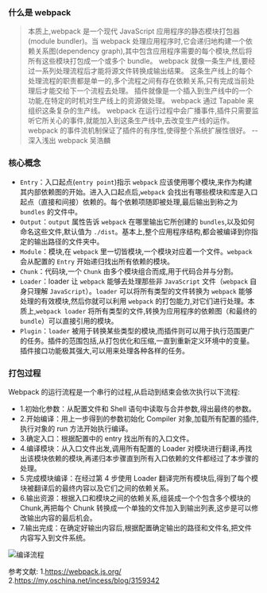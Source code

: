 ### 什么是 webpack
> 本质上,webpack 是一个现代 JavaScript 应用程序的静态模块打包器(module bundler)。当 webpack 处理应用程序时,它会递归地构建一个依赖关系图(dependency graph),其中包含应用程序需要的每个模块,然后将所有这些模块打包成一个或多个 bundle。
webpack 就像一条生产线,要经过一系列处理流程后才能将源文件转换成输出结果。 这条生产线上的每个处理流程的职责都是单一的,多个流程之间有存在依赖关系,只有完成当前处理后才能交给下一个流程去处理。 插件就像是一个插入到生产线中的一个功能,在特定的时机对生产线上的资源做处理。
webpack 通过 Tapable 来组织这条复杂的生产线。 webpack 在运行过程中会广播事件,插件只需要监听它所关心的事件,就能加入到这条生产线中,去改变生产线的运作。 webpack 的事件流机制保证了插件的有序性,使得整个系统扩展性很好。 -- 深入浅出 webpack 吴浩麟

### 核心概念
- ```Entry```：入口起点(```entry point```)指示 ```webpack``` 应该使用哪个模块,来作为构建其内部依赖图的开始。进入入口起点后,```webpack``` 会找出有哪些模块和库是入口起点（直接和间接）依赖的。每个依赖项随即被处理,最后输出到称之为 ```bundles``` 的文件中。
- ```Output```：```output``` 属性告诉 ```webpack``` 在哪里输出它所创建的 ```bundles```,以及如何命名这些文件,默认值为 ```./dist```。基本上,整个应用程序结构,都会被编译到你指定的输出路径的文件夹中。
- ```Module```：模块,在 ```webpack``` 里一切皆模块,一个模块对应着一个文件。```webpack``` 会从配置的 ```Entry``` 开始递归找出所有依赖的模块。
- ```Chunk```：代码块,一个 ```Chunk``` 由多个模块组合而成,用于代码合并与分割。
- ```Loader```：loader 让 ```webpack``` 能够去处理那些非 ```JavaScript``` 文件（```webpack``` 自身只理解 ```JavaScript```）。```loader``` 可以将所有类型的文件转换为 ```webpack``` 能够处理的有效模块,然后你就可以利用 ```webpack``` 的打包能力,对它们进行处理。本质上,```webpack loader``` 将所有类型的文件,转换为应用程序的依赖图（和最终的 ```bundle```）可以直接引用的模块。
- ```Plugin```：```loader``` 被用于转换某些类型的模块,而插件则可以用于执行范围更广的任务。插件的范围包括,从打包优化和压缩,一直到重新定义环境中的变量。插件接口功能极其强大,可以用来处理各种各样的任务。

### 打包过程
Webpack 的运行流程是一个串行的过程,从启动到结束会依次执行以下流程:
- 1.初始化参数：从配置文件和 Shell 语句中读取与合并参数,得出最终的参数。
- 2.开始编译：用上一步得到的参数初始化 Compiler 对象,加载所有配置的插件,执行对象的 run 方法开始执行编译。
- 3.确定入口：根据配置中的 entry 找出所有的入口文件。
- 4.编译模块：从入口文件出发,调用所有配置的 Loader 对模块进行翻译,再找出该模块依赖的模块,再递归本步骤直到所有入口依赖的文件都经过了本步骤的处理。
- 5.完成模块编译：在经过第 4 步使用 Loader 翻译完所有模块后,得到了每个模块被翻译后的最终内容以及它们之间的依赖关系。
- 6.输出资源：根据入口和模块之间的依赖关系,组装成一个个包含多个模块的 Chunk,再把每个 Chunk 转换成一个单独的文件加入到输出列表,这步是可以修改输出内容的最后机会。
- 7.输出完成：在确定好输出内容后,根据配置确定输出的路径和文件名,把文件内容写入到文件系统。

![编译流程](https://user-gold-cdn.xitu.io/2019/11/12/16e6020bf133fb9d?imageView2/0/w/1280/h/960/format/webp/ignore-error/1)


参考文献:
1.https://webpack.js.org/
2.https://my.oschina.net/incess/blog/3159342

